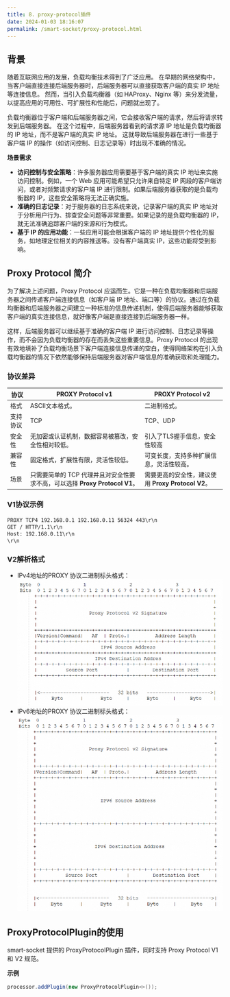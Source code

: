 ```yaml
---
title: 8. proxy-protocol插件
date: 2024-01-03 18:16:07
permalink: /smart-socket/proxy-protocol.html
---
```


<script>
    checkStar("smartboot","smart-socket");
</script>

## 背景
随着互联网应用的发展，负载均衡技术得到了广泛应用。
在早期的网络架构中，当客户端直接连接后端服务器时，后端服务器可以直接获取客户端的真实 IP 地址等连接信息。
然而，当引入负载均衡器（如 HAProxy、Nginx 等）来分发流量，以提高应用的可用性、可扩展性和性能后，问题就出现了。

负载均衡器位于客户端和后端服务器之间，它会接收客户端的请求，然后将请求转发到后端服务器。
在这个过程中，后端服务器看到的请求源 IP 地址是负载均衡器的 IP 地址，而不是客户端的真实 IP 地址。
这就导致后端服务器在进行一些基于客户端 IP 的操作（如访问控制、日志记录等）时出现不准确的情况。

**场景需求**
- **访问控制与安全策略**：许多服务器应用需要基于客户端的真实 IP 地址来实施访问控制。例如，一个 Web 应用可能希望只允许来自特定 IP 网段的客户端访问，或者对频繁请求的客户端 IP 进行限制。如果后端服务器获取的是负载均衡器的 IP，这些安全策略将无法正确实施。
- **准确的日志记录**：对于服务器的日志系统来说，记录客户端的真实 IP 地址对于分析用户行为、排查安全问题等非常重要。如果记录的是负载均衡器的 IP，就无法准确追踪客户端的来源和行为模式。
- **基于 IP 的应用功能**：一些应用可能会根据客户端的 IP 地址提供个性化的服务，如地理定位相关的内容推送等。没有客户端真实 IP，这些功能将受到影响。

## Proxy Protocol 简介
为了解决上述问题，Proxy Protocol 应运而生。它是一种在负载均衡器和后端服务器之间传递客户端连接信息（如客户端 IP 地址、端口等）的协议。通过在负载均衡器和后端服务器之间建立一种标准的信息传递机制，使得后端服务器能够获取客户端的真实连接信息，就好像客户端是直接连接到后端服务器一样。

这样，后端服务器可以继续基于准确的客户端 IP 进行访问控制、日志记录等操作，而不会因为负载均衡器的存在而丢失这些重要信息。Proxy Protocol 的出现有效地填补了负载均衡场景下客户端连接信息传递的空白，使得网络架构在引入负载均衡器的情况下依然能够保持后端服务器对客户端信息的准确获取和处理能力。


### 协议差异
| 协议   | PROXY Protocol v1                                   | PROXY Protocol v2                             |
|------|-----------------------------------------------------|-----------------------------------------------|
| 格式   | ASCII文本格式。                                          | 二进制格式。                                        |
| 支持协议 | TCP                                                 | TCP、UDP                                   |
| 安全性  | 无加密或认证机制，数据容易被篡改，安全性相对较低。                           | 引入了TLS握手信息，安全性较高                              |
| 兼容性  | 固定格式，扩展性有限，灵活性较低。                                   | 可变长度，支持多种扩展信息，灵活性较高。                          |
|场景| 只需要简单的 TCP 代理并且对安全性要求不高，可以选择 **Proxy Protocol V1**。 | 需要更高的安全性，建议使用 **Proxy Protocol V2**。 |

### V1协议示例
```text
PROXY TCP4 192.168.0.1 192.168.0.11 56324 443\r\n
GET / HTTP/1.1\r\n
Host: 192.168.0.11\r\n
\r\n
```

### V2解析格式
- IPv4地址的PROXY 协议二进制标头格式：
![](./img/proxy_protocol_v2_ipv4.png)
- IPv6地址的PROXY 协议二进制标头格式：
![](./img/proxy_protocol_v2_ipv6.png)

## ProxyProtocolPlugin的使用
smart-socket 提供的 ProxyProtocolPlugin 插件，同时支持 Proxy Protocol V1 和 V2 规范。

**示例**

```java
processor.addPlugin(new ProxyProtocolPlugin<>());
```
